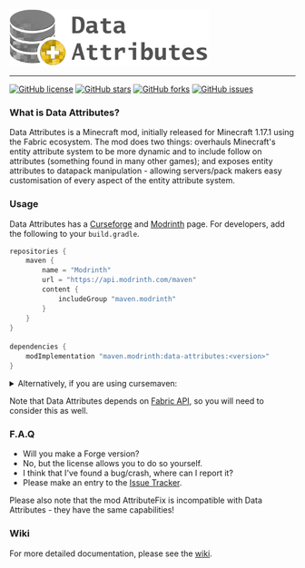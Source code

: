 <img src="img/logo.png" alt="Data Attributes" height="100" />
<hr />

[![GitHub license](https://img.shields.io/github/license/CleverNucleus/Data-Attributes?style=flat-square)](https://github.com/CleverNucleus/Data-Attributes/blob/main/LICENSE)
[![GitHub stars](https://img.shields.io/github/stars/CleverNucleus/Data-Attributes?style=flat-square)](https://github.com/CleverNucleus/Data-Attributes/stargazers)
[![GitHub forks](https://img.shields.io/github/forks/CleverNucleus/Data-Attributes?style=flat-square)](https://github.com/CleverNucleus/Data-Attributes/network)
[![GitHub issues](https://img.shields.io/github/issues/CleverNucleus/Data-Attributes?style=flat-square)](https://github.com/CleverNucleus/Data-Attributes/issues)


### What is Data Attributes?

Data Attributes is a Minecraft mod, initially released for Minecraft 1.17.1 using the Fabric ecosystem. The mod does two things: overhauls Minecraft's entity attribute system to be more dynamic and to include follow on attributes (something found in many other games); and exposes entity attributes to datapack manipulation - allowing servers/pack makers easy customisation of every aspect of the entity attribute system.

### Usage

Data Attributes has a [Curseforge](https://www.curseforge.com/minecraft/mc-mods/data-attributes) and [Modrinth](https://modrinth.com/mod/data-attributes) page. For developers, add the following to your `build.gradle`. 

```gradle
repositories {
    maven {
        name = "Modrinth"
        url = "https://api.modrinth.com/maven"
        content {
            includeGroup "maven.modrinth"
        }
    }
}

dependencies {
    modImplementation "maven.modrinth:data-attributes:<version>"
}
```

<details><summary>Alternatively, if you are using cursemaven:</summary>

```gradle
repositories {
    maven {
        name = "Cursemaven"
        url = "https://cursemaven.com"
    }
}

dependencies {
    modImplementation "curse.maven:data-attributes-514734:<version-file-id>"
}
```

</details>

Note that Data Attributes depends on [Fabric API](https://github.com/FabricMC/fabric), so you will need to consider this as well.

### F.A.Q

- Will you make a Forge version?
 - No, but the license allows you to do so yourself.
- I think that I've found a bug/crash, where can I report it?
 - Please make an entry to the [Issue Tracker](https://github.com/CleverNucleus/Data-Attributes/issues).

Please also note that the mod AttributeFix is incompatible with Data Attributes - they have the same capabilities!

### Wiki

For more detailed documentation, please see the [wiki](https://github.com/CleverNucleus/Data-Attributes/wiki).